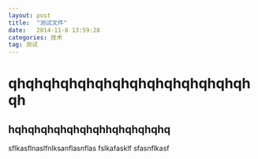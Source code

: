 ```yaml
---
layout: post
title:  "测试文件"
date:   2014-11-8 13:59:28
categories: 技术
tag: 测试
---
```

qhqhqhqhqhqhqhqhqhqhqhqhqhqhqh
==================
hqhqhqhqhqhqhqhhqhqhqhqhq
------------------
sflkasflnaslfnlksanflasnflas
fslkafasklf
sfasnflkasf